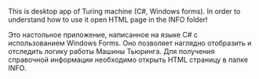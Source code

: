 This is desktop app of Turing machine (C#, Windows forms).
In order to understand how to use it open HTML page in the INFO folder! 

Это настольное приложение, написанное на языке С# с использованием Windows Forms.
Оно позволяет наглядно отобразить и отследить логику работы Машины Тьюринга.
Для получения справочной информации необходимо открыть HTML страницу в папке INFO.
